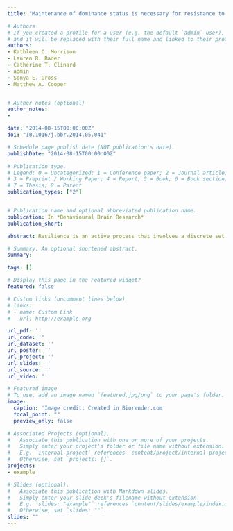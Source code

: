 ```yaml
---
title: "Maintenance of dominance status is necessary for resistance to social defeat stress in Syrian hamsters"

# Authors
# If you created a profile for a user (e.g. the default `admin` user), write the username (folder name) here
# and it will be replaced with their full name and linked to their profile.
authors:
- Kathleen C. Morrison
- Lauren R. Bader
- Catherine T. Clinard
- admin
- Sonya E. Gross
- Matthew A. Cooper


# Author notes (optional)
author_notes:
-

date: "2014-08-15T00:00:00Z"
doi: "10.1016/j.bbr.2014.05.041"

# Schedule page publish date (NOT publication's date).
publishDate: "2014-08-15T00:00:00Z"

# Publication type.
# Legend: 0 = Uncategorized; 1 = Conference paper; 2 = Journal article;
# 3 = Preprint / Working Paper; 4 = Report; 5 = Book; 6 = Book section;
# 7 = Thesis; 8 = Patent
publication_types: ["2"]


# Publication name and optional abbreviated publication name.
publication: In *Behavioural Brain Research*
publication_short:

abstract: Resilience is an active process that involves a discrete set of neural substrates and cellular mechanisms and enables individuals to avoid some of the negative consequences of extreme stress. We have previously shown that dominant individuals show less stress-induced changes in behavior compared to subordinates using a conditioned defeat model in male Syrian hamsters (Mesocricetus auratus). To rule out pre-existing differences between dominants and subordinates, we examined whether 14 days of dominance experience is required to reduce the conditioned defeat response and whether the development of conditioned defeat resistance correlates with defeat-induced neural activation in select brain regions. We paired hamsters in daily 5-min aggressive encounters for 1, 7, or 14 days and then exposed animals to 3, 5-min social defeat episodes. The next day animals received conditioned defeat testing which involved a 5-min social interaction test with a non-aggressive intruder. In separate animals brains were collected after social defeat for c-Fos immunohistochemistry. We found that 14-day dominants showed a decreased conditioned defeat response compared to 14-day subordinates and controls, while 1-day and 7-day dominants did not differ from their subordinate counterparts. Also, the duration of dominance relationship was associated with distinct patterns of defeat-induced neural activation such that only 14-day dominants showed elevated c-Fos immunoreactivity in the ventral medial prefrontal cortex, medial amygdala, and lateral portions of the ventral medial hypothalamus. Our data suggest that resistance to social stress develops during the maintenance of dominance relationships and is associated with experience-dependent neural plasticity in select brain regions.

# Summary. An optional shortened abstract.
summary:

tags: []

# Display this page in the Featured widget?
featured: false

# Custom links (uncomment lines below)
# links:
# - name: Custom Link
#   url: http://example.org

url_pdf: ''
url_code: ''
url_dataset: ''
url_poster: ''
url_project: ''
url_slides: ''
url_source: ''
url_video: ''

# Featured image
# To use, add an image named `featured.jpg/png` to your page's folder.
image:
  caption: 'Image credit: Created in Biorender.com'
  focal_point: ""
  preview_only: false

# Associated Projects (optional).
#   Associate this publication with one or more of your projects.
#   Simply enter your project's folder or file name without extension.
#   E.g. `internal-project` references `content/project/internal-project/index.md`.
#   Otherwise, set `projects: []`.
projects:
- example

# Slides (optional).
#   Associate this publication with Markdown slides.
#   Simply enter your slide deck's filename without extension.
#   E.g. `slides: "example"` references `content/slides/example/index.md`.
#   Otherwise, set `slides: ""`.
slides: ""
---
```

